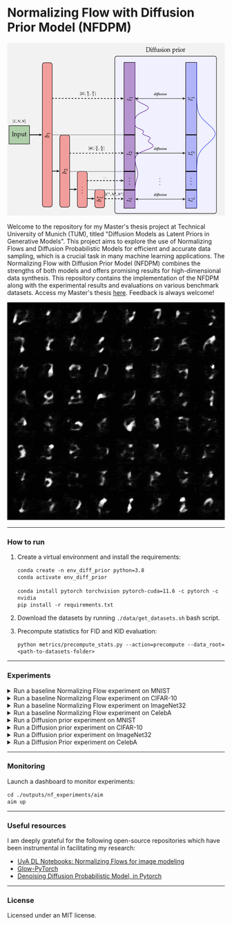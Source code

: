 # Normalizing Flow with Diffusion Prior Model (NFDPM)

<p align="center">
    <img src="./media/nfdpm.jpg" width="600" height="400">
</p>

Welcome to the repository for my Master's thesis project at Technical University of Munich (TUM), titled "Diffusion Models as Latent Priors in Generative Models". This project aims to explore the use of Normalizing Flows and Diffusion Probabilistic Models for efficient and accurate data sampling, which is a crucial task in many machine learning applications. The Normalizing Flow with Diffusion Prior Model (NFDPM) combines the strengths of both models and offers promising results for high-dimensional data synthesis. This repository contains the implementation of the NFDPM along with the experimental results and evaluations on various benchmark datasets. Access my Master's thesis [here](https://drive.google.com/file/d/1aB2blhGClNXGCDlN7wZvG8Nw4Wqr3lNt/view?usp=sharing). Feedback is always welcome!


![](./media/mnist.gif)


***

### How to run

1) Create a virtual environment and install the requirements:
    ```console
    conda create -n env_diff_prior python=3.8
    conda activate env_diff_prior
    
    conda install pytorch torchvision pytorch-cuda=11.6 -c pytorch -c nvidia
    pip install -r requirements.txt
    ```

2) Download the datasets by running `./data/get_datasets.sh` bash script.


3) Precompute statistics for FID and KID evaluation:
    ```console
    python metrics/precompute_stats.py --action=precompute --data_root=<path-to-datasets-folder>
    ```

***

### Experiments

<details>
  <summary>Run a baseline Normalizing Flow experiment on MNIST</summary>

```console
python run_baseline_experiment.py \
    hydra.job.chdir=True \
    phase=train \
    seed=42 \
    experiment_name=1_MNIST_base_42_L3_K4 \
    data.name=MNIST \
    data.root=<path-to-datasets-folder> \
    data.batch_size=64 \
    data.num_workers=0 \
    data.img_size=32 \
    data.transformations='[]' \
    model.architecture.L=3 \
    model.architecture.K=4 \
    model.training.epochs=1000 \
    model.training.print_freq=20 \
    model.training.save_checkpoint_freq=500 \
    model.training.n_bits=5 \
    model.training.temperature=0.7 \
    model.optimizer.type=adam \
    model.optimizer.lr=1e-4 \
    model.logging.log_gen_images_per_iter=20
```
</details>

<details>
  <summary>Run a baseline Normalizing Flow experiment on CIFAR-10</summary>

```console
python run_baseline_experiment.py \
    hydra.job.chdir=True \
    data.name=cifar10 \
    data.root=<path-to-datasets-folder> \
    experiment_name=2_CIFAR10_base_42_L3_K16 \
    seed=42 \
    phase=train \
    data.batch_size=128 \
    data.num_workers=0 \
    data.img_size=32 \
    data.transformations='["RandomHorizontalFlip"]' \
    model.architecture.L=3 \
    model.architecture.K=16 \
    model.training.epochs=1000 \
    model.training.print_freq=20 \
    model.training.save_checkpoint_freq=500 \
    model.training.n_bits=5 \
    model.training.temperature=0.7 \
    model.optimizer.type=adam \
    model.optimizer.lr=1e-4 \
    model.logging.log_gen_images_per_iter=10 \
    model.evaluation.metrics.FID.mode='["legacy_tensorflow"]' \
    model.evaluation.metrics.FID.model_name='["inception_v3"]'
```
</details>

<details>
  <summary>Run a baseline Normalizing Flow experiment on ImageNet32</summary>

```console
python run_baseline_experiment.py \
    hydra.job.chdir=True \
    data.name=imagenet32 \
    data.root=<path-to-datasets-folder> \
    experiment_name=3_imagenet32_base_42_L3_K16 \
    seed=42 \
    phase=train \
    data.batch_size=128 \
    data.num_workers=0 \
    data.img_size=32 \
    data.transformations='[]' \
    model.architecture.L=3 \
    model.architecture.K=16 \
    model.training.epochs=40 \
    model.training.print_freq=20 \
    model.training.save_checkpoint_freq=40 \
    model.training.n_bits=5 \
    model.training.temperature=0.7 \
    model.optimizer.type=adam \
    model.optimizer.lr=1e-4 \
    model.logging.log_gen_images_per_iter=400 \
    model.evaluation.metrics.FID.mode='["legacy_tensorflow","clean"]' \
    model.evaluation.metrics.FID.model_name='["inception_v3","inception_v3"]' \
    model.evaluation.metrics.KID.mode='["legacy_tensorflow","clean"]' \
    model.evaluation.metrics.KID.model_name='["inception_v3","inception_v3"]'
```
</details>


<details>
  <summary>Run a baseline Normalizing Flow experiment on CelebA</summary>

```console
python run_baseline_experiment.py \
    hydra.job.chdir=True \
    data.name=celeba \
    data.root=<path-to-datasets-folder> \
    experiment_name=4_celeba_base_42_L5_K16 \
    seed=42 \
    phase=train \
    data.batch_size=8 \
    data.num_workers=0 \
    data.img_size=128 \
    data.transformations='[]' \
    model.architecture.L=5 \
    model.architecture.K=16 \
    model.training.epochs=10 \
    model.training.print_freq=20 \
    model.training.save_checkpoint_freq=10 \
    model.training.n_bits=5 \
    model.training.temperature=0.7 \
    model.optimizer.type=adam \
    model.optimizer.lr=1e-4 \
    model.logging.log_gen_images_per_iter=1000 \
    model.evaluation.metrics.FID.mode='["legacy_tensorflow","clean","legacy_tensorflow","clean"]' \
    model.evaluation.metrics.FID.model_name='["inception_v3","inception_v3","clip_vit_b_32","clip_vit_b_32"]' \
    model.evaluation.metrics.KID.mode='["legacy_tensorflow","clean","legacy_tensorflow","clean"]' \
    model.evaluation.metrics.KID.model_name='["inception_v3","inception_v3","clip_vit_b_32","clip_vit_b_32"]'
```
</details>


<details>
  <summary>Run a Diffusion prior experiment on MNIST</summary>

```console
python run_diffusion_prior_experiment.py \
    hydra.job.chdir=True \
    data.name=MNIST \
    data.root=<path-to-datasets-folder> \
    experiment_name=5_MNIST_diff_42_L3_K4_frozen_identity \
    seed=42 \
    phase=train \
    data.batch_size=128 \
    data.num_workers=0 \
    data.img_size=32 \
    data.transformations='[]' \
    model.normalizing_flow.init_nf.mode=pretrain \
    model.normalizing_flow.init_nf.pretrain.dir=1_MNIST_base_42_L3_K4 \
    model.normalizing_flow.init_nf.pretrain.epoch=1000 \
    model.normalizing_flow.freeze=True \
    model.normalizing_flow.lr=1e-7 \
    model.normalizing_flow.latent_formater=IdentityFormater \
    model.unet.dim=64 \
    model.unet.dim_mults='[1, 2]' \
    model.unet.resnet_block_groups=8 \
    model.unet.learned_sinusoidal_cond=False \
    model.unet.random_fourier_features=False \
    model.unet.learned_sinusoidal_dim=16 \
    model.diffusion.timesteps=1000 \
    model.diffusion.sampling_timesteps=1000 \
    model.diffusion.loss_type=l2 \
    model.diffusion.beta_schedule=cosine \
    model.diffusion.ddim_sampling_eta=1.0 \
    model.training.epochs=300 \
    model.training.print_freq=40 \
    model.training.save_checkpoint_freq=100 \
    model.training.n_bits=5 \
    model.training.temperature=1.0 \
    model.logging.log_gen_images_per_iter=10 \
    model.logging.log_param_distribution=False \
    model.optimizer.lr=1e-5
```
</details>

<details>
  <summary>Run a Diffusion prior experiment on CIFAR-10</summary>

```console
python run_diffusion_prior_experiment.py \
    hydra.job.chdir=True \
    data.name=cifar10 \
    data.root=<path-to-datasets-folder> \
    experiment_name=6_CIFAR10_diff_42_L3_K16_frozen_identity \
    seed=42 \
    phase=train \
    data.batch_size=128 \
    data.num_workers=0 \
    data.img_size=32 \
    data.transformations='["RandomHorizontalFlip"]' \
    model.normalizing_flow.init_nf.mode=pretrain \
    model.normalizing_flow.init_nf.pretrain.dir=2_CIFAR10_base_42_L3_K16 \
    model.normalizing_flow.init_nf.pretrain.epoch=1000 \
    model.normalizing_flow.freeze=True \
    model.normalizing_flow.lr=1e-4 \
    model.normalizing_flow.latent_formater=IdentityFormater \
    model.unet.dim=64 \
    model.unet.dim_mults='[1, 2]' \
    model.unet.resnet_block_groups=8 \
    model.unet.learned_sinusoidal_cond=False \
    model.unet.random_fourier_features=False \
    model.unet.learned_sinusoidal_dim=16 \
    model.diffusion.timesteps=1000 \
    model.diffusion.sampling_timesteps=1000 \
    model.diffusion.loss_type=l2 \
    model.diffusion.beta_schedule=cosine \
    model.diffusion.ddim_sampling_eta=1.0 \
    model.training.epochs=300 \
    model.training.print_freq=20 \
    model.training.save_checkpoint_freq=100 \
    model.training.n_bits=5 \
    model.training.temperature=1.0 \
    model.logging.log_param_distribution=False \
    model.optimizer.lr=1e-5 \
    model.logging.log_gen_images_per_iter=10 \
    model.evaluation.metrics.FID.mode='["legacy_tensorflow"]' \
    model.evaluation.metrics.FID.model_name='["inception_v3"]'
```
</details>

<details>
  <summary>Run a Diffusion prior experiment on ImageNet32</summary>

```console
python run_diffusion_prior_experiment.py \
    hydra.job.chdir=True \
    data.name=imagenet32 \
    data.root=<path-to-datasets-folder> \
    experiment_name=7_imagenet32_diff_42_L3_K16_frozen_identity \
    seed=42 \
    phase=train \
    data.batch_size=64 \
    data.num_workers=0 \
    data.img_size=32 \
    data.transformations='[]' \
    model.normalizing_flow.init_nf.mode=pretrain \
    model.normalizing_flow.init_nf.pretrain.dir=3_imagenet32_base_42_L3_K16 \
    model.normalizing_flow.init_nf.pretrain.epoch=40 \
    model.normalizing_flow.freeze=True \
    model.normalizing_flow.lr=1e-4 \
    model.normalizing_flow.latent_formater=IdentityFormater \
    model.unet.dim=64 \
    model.unet.dim_mults='[1, 2]' \
    model.unet.resnet_block_groups=16 \
    model.unet.learned_sinusoidal_cond=False \
    model.unet.random_fourier_features=False \
    model.unet.learned_sinusoidal_dim=16 \
    model.diffusion.timesteps=1000 \
    model.diffusion.sampling_timesteps=1000 \
    model.diffusion.loss_type=l2 \
    model.diffusion.beta_schedule=cosine \
    model.diffusion.ddim_sampling_eta=1.0 \
    model.training.epochs=30 \
    model.training.print_freq=20 \
    model.training.save_checkpoint_freq=30 \
    model.training.n_bits=5 \
    model.training.temperature=1.0 \
    model.logging.log_param_distribution=False \
    model.optimizer.lr=1e-5 \
    model.logging.log_gen_images_per_iter=800 \
    model.evaluation.metrics.FID.mode='["legacy_tensorflow","clean"]' \
    model.evaluation.metrics.FID.model_name='["inception_v3","inception_v3"]' \
    model.evaluation.metrics.KID.mode='["legacy_tensorflow","clean"]' \
    model.evaluation.metrics.KID.model_name='["inception_v3","inception_v3"]'
```
</details>


<details>
  <summary>Run a Diffusion Prior experiment on CelebA</summary>

```console
python run_diffusion_prior_experiment.py \
    hydra.job.chdir=True \
    data.name=celeba \
    data.root=<path-to-datasets-folder> \
    experiment_name=8_celeba_diff_42_L5_K16_frozen_identity \
    seed=42 \
    phase=train \
    data.batch_size=8 \
    data.num_workers=0 \
    data.img_size=128 \
    data.transformations='[]' \
    model.normalizing_flow.init_nf.mode=pretrain \
    model.normalizing_flow.init_nf.pretrain.dir=4_celeba_base_42_L5_K16 \
    model.normalizing_flow.init_nf.pretrain.epoch=10 \
    model.normalizing_flow.freeze=True \
    model.normalizing_flow.lr=1e-4 \
    model.normalizing_flow.latent_formater=IdentityFormater \
    model.unet.dim=64 \
    model.unet.dim_mults='[1, 2, 2]' \
    model.unet.resnet_block_groups=16 \
    model.unet.learned_sinusoidal_cond=False \
    model.unet.random_fourier_features=False \
    model.unet.learned_sinusoidal_dim=16 \
    model.diffusion.timesteps=1000 \
    model.diffusion.sampling_timesteps=1000 \
    model.diffusion.loss_type=l2 \
    model.diffusion.beta_schedule=cosine \
    model.diffusion.ddim_sampling_eta=1.0 \
    model.training.epochs=10 \
    model.training.print_freq=80 \
    model.training.save_checkpoint_freq=10 \
    model.training.n_bits=5 \
    model.training.temperature=1.0 \
    model.logging.log_param_distribution=False \
    model.optimizer.lr=1e-5 \
    model.logging.log_gen_images_per_iter=250 \
    model.evaluation.metrics.FID.mode='["legacy_tensorflow","clean","legacy_tensorflow","clean"]' \
    model.evaluation.metrics.FID.model_name='["inception_v3","inception_v3","clip_vit_b_32","clip_vit_b_32"]' \
    model.evaluation.metrics.KID.mode='["legacy_tensorflow","clean","legacy_tensorflow","clean"]' \
    model.evaluation.metrics.KID.model_name='["inception_v3","inception_v3","clip_vit_b_32","clip_vit_b_32"]'
```
</details>

***

### Monitoring
Launch a dashboard to monitor experiments:
```console
cd ./outputs/nf_experiments/aim
aim up
```


***

### Useful resources
I am deeply grateful for the following open-source repositories which have been instrumental in facilitating my research:
- [UvA DL Notebooks: Normalizing Flows for image modeling](https://uvadlc-notebooks.readthedocs.io/en/latest/tutorial_notebooks/tutorial11/NF_image_modeling.html)
- [Glow-PyTorch](https://github.com/pclucas14/pytorch-glow)
- [Denoising Diffusion Probabilistic Model, in Pytorch](https://github.com/lucidrains/denoising-diffusion-pytorch)


***

### License
Licensed under an MIT license.
